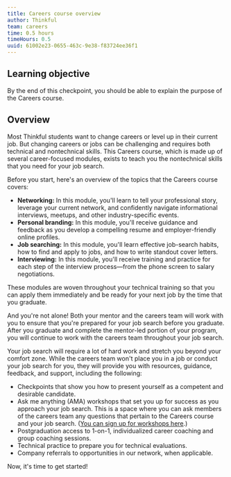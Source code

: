 ```yaml
---
title: Careers course overview
author: Thinkful
team: careers
time: 0.5 hours
timeHours: 0.5
uuid: 61002e23-0655-463c-9e38-f83724ee36f1
---
```


## Learning objective

By the end of this checkpoint, you should be able to explain the purpose of the Careers course.

## Overview

Most Thinkful students want to change careers or level up in their current job. But changing careers or jobs can be challenging and requires both technical and nontechnical skills. This Careers course, which is made up of several career-focused modules, exists to teach you the nontechnical skills that you need for your job search. 

Before you start, here's an overview of the topics that the Careers course covers: 

* **Networking:** In this module, you'll learn to tell your professional story, leverage your current network, and confidently navigate informational interviews, meetups, and other industry-specific events.
* **Personal branding:** In this module, you'll receive guidance and feedback as you develop a compelling resume and employer-friendly online profiles. 
* **Job searching:** In this module, you'll learn effective job-search habits, how to find and apply to jobs, and how to write standout cover letters. 
* **Interviewing:** In this module, you'll receive training and practice for each step of the interview process—from the phone screen to salary negotiations. 

These modules are woven throughout your technical training so that you can apply them immediately and be ready for your next job by the time that you graduate. 

And you're not alone! Both your mentor and the careers team will work with you to ensure that you're prepared for your job search before you graduate. After you graduate and complete the mentor-led portion of your program, you will continue to work with the careers team throughout your job search. 

Your job search will require a lot of hard work and stretch you beyond your comfort zone. While the careers team won't place you in a job or conduct your job search for you, they will provide you with resources, guidance, feedback, and support, including the following: 

* Checkpoints that show you how to present yourself as a competent and desirable candidate.
* Ask me anything (AMA) workshops that set you up for success as you approach your job search. This is a space where you can ask members of the careers team any questions that pertain to the Careers course and your job search. ([You can sign up for workshops here](https://www.thinkful.com/open-sessions/qa-sessions/careers/).)
* Postgraduation access to 1-on-1, individualized career coaching and group coaching sessions.
* Technical practice to prepare you for technical evaluations.
* Company referrals to opportunities in our network, when applicable.

Now, it's time to get started! 
